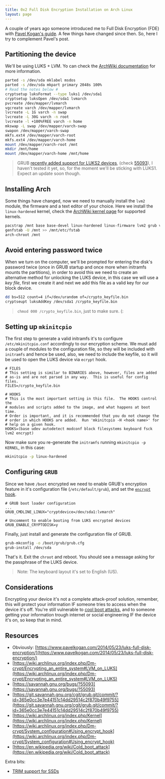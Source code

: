```yaml
---
title: 0x2 Full Disk Encryption Installation on Arch Linux
layout: page
---
```


A couple of years ago someone introduced me to Full Disk Encryption (FDE) with [Pavel Kogan's guide](https://www.pavelkogan.com/2014/05/23/luks-full-disk-encryption/). A few things have changed since then. So, here I try to complement Pavel's post.

## Partitioning the device

We'll be using LUKS + LVM. Yo can check the [ArchWiki documentation](https://wiki.archlinux.org/index.php/Dm-crypt/Encrypting_an_entire_system#LVM_on_LUKS) for more information.

```sh
parted -s /dev/sda mklabel msdos
parted -s /dev/sda mkpart primary 2048s 100%
# Read the notes below #
cryptsetup luksFormat --type luks1 /dev/sda1
cryptsetup luksOpen /dev/sda1 lvmarch
pvcreate /dev/mapper/lvmarch
vgcreate varch /dev/mapper/lvmarch
lvcreate -L 1G varch -n swap
lvcreate -L 30G varch -n root
lvcreate -l +100%FREE varch -n home
mkswap -L swap /dev/mapper/varch-swap
swapon /dev/mapper/varch-swap
mkfs.ext4 /dev/mapper/varch-root
mkfs.ext4 /dev/mapper/varch-home
mount /dev/mapper/varch-root /mnt
mkdir /mnt/home
mount /dev/mapper/varch-home /mnt/home
```

> GRUB [recently added support for LUKS2 devices](https://git.savannah.gnu.org/cgit/grub.git/commit/?id=365e0cc3e7e44151c14dd29514c2f870b49f9755), (check [55093](https://savannah.gnu.org/bugs/?55093)), I haven't tested it yet, so, for the moment we'll be sticking with LUKS1. Expect an update soon though.

## Installing Arch

Some things have changed, now we need to manually install the `lvm2` module, the firmware and a text editor of your choice. Here we install the `linux-hardened` kernel, check the [ArchWiki kernel page](https://wiki.archlinux.org/index.php/Kernel) for supported kernels.

```sh
pacstrap /mnt base base-devel linux-hardened linux-firmware lvm2 grub vim
genfstab -U /mnt >> /mnt/etc/fstab
arch-chroot /mnt
```
## Avoid entering password twice

When we turn on the computer, we'll be prompted for entering the disk's password twice (once in GRUB startup and once more when initramfs mounts the partitions), in order to avoid this we need to create an alternative method for unlocking the LUKS device, in this case we will use a _key file_, first we create it and next we add this file as a valid key for our block device.

```sh
dd bs=512 count=4 if=/dev/urandom of=/crypto_keyfile.bin
cryptseupt luksAddKey /dev/sda1 /crypto_keyfile.bin
```

> `chmod 000 /crypto_keyfile.bin`, just to make sure. (:

## Setting up `mkinitcpio`

The first step to generate a valid initramfs it's to configure `/etc/mkinitcpio.conf` accordingly to our encryption scheme. We must add a couple of modules to the configuration file, so they will be included with `initramfs` and hence be used, also, we need to include the keyfile, so it will be used to open the LUKS device via `ecrypt` hook.

```
# FILES
# This setting is similar to BINARIES above, however, files are added
# as-is and are not parsed in any way.  This is useful for config files.
FILES=/crypto_keyfile.bin

# HOOKS
# This is the most important setting in this file.  The HOOKS control the
# modules and scripts added to the image, and what happens at boot time.
# Order is important, and it is recommended that you do not change the
# order in which HOOKS are added.  Run 'mkinitcpio -H <hook name>' for
# help on a given hook.
HOOKS=(base udev autodetect modconf block filesystems keyboard fsck lvm2 encrypt)
```

Now make sure you re-generate the `initramfs` running `mkinitcpio -p KERNEL`, in this case:

```sh
mkinitcpio -p linux-hardened
```

## Configuring `GRUB`

Since we have `/boot` encrypted we need to enable GRUB's encryption feature in it's configuration file (`/etc/default/grub`), and set the [`encrypt` hook](https://wiki.archlinux.org/index.php/Dm-crypt/System_configuration#Using_encrypt_hook).

```
# GRUB boot loader configuration
...
GRUB_CMDLINE_LINUX="cryptdevice=/dev/sda1:lvmarch"

# Uncomment to enable booting from LUKS encrypted devices
GRUB_ENABLE_CRYPTODISK=y
```

Finally, just install and generate the configuration file of GRUB.

```sh
grub-mkconfig -o /boot/grub/grub.cfg
grub-install /dev/sda
```

That's it. Exit the `chroot` and reboot. You should see a message asking for the passphrase of the LUKS device.

> Note: The keyboard layout it's set to English (US).

## Considerations

Encrypting your device it's not a complete attack-proof solution, remember, this will protect your information IF someone tries to access when the device it's off. You're still vulnerable to [cool boot attacks](https://en.wikipedia.org/wiki/Cold_boot_attack), and to someone getting your information trough internet or social engineering IF the device it's on, so keep that in mind.

## Resources

- Obviously: [https://www.pavelkogan.com/2014/05/23/luks-full-disk-encryption/](https://www.pavelkogan.com/2014/05/23/luks-full-disk-encryption/)
- [https://wiki.archlinux.org/index.php/Dm-crypt/Encrypting_an_entire_system#LVM_on_LUKS](https://wiki.archlinux.org/index.php/Dm-crypt/Encrypting_an_entire_system#LVM_on_LUKS)
- [https://savannah.gnu.org/bugs/?55093](https://savannah.gnu.org/bugs/?55093)
- [https://git.savannah.gnu.org/cgit/grub.git/commit/?id=365e0cc3e7e44151c14dd29514c2f870b49f9755](https://git.savannah.gnu.org/cgit/grub.git/commit/?id=365e0cc3e7e44151c14dd29514c2f870b49f9755)
- [https://wiki.archlinux.org/index.php/Kernel](https://wiki.archlinux.org/index.php/Kernel)
- [https://wiki.archlinux.org/index.php/Dm-crypt/System_configuration#Using_encrypt_hook](https://wiki.archlinux.org/index.php/Dm-crypt/System_configuration#Using_encrypt_hook)
- [https://en.wikipedia.org/wiki/Cold_boot_attack](https://en.wikipedia.org/wiki/Cold_boot_attack)

Extra bits:

- [TRIM support for SSDs](https://wiki.archlinux.org/index.php/Dm-crypt/Specialties#Discard/TRIM_support_for_solid_state_drives_(SSD))
